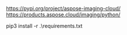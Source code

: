 https://pypi.org/project/aspose-imaging-cloud/
https://products.aspose.cloud/imaging/python/

pip3 install -r .\requirements.txt